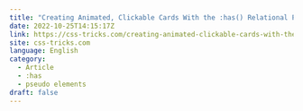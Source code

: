 ```yaml
---
title: "Creating Animated, Clickable Cards With the :has() Relational Pseudo Class"
date: 2022-10-25T14:15:17Z
link: https://css-tricks.com/creating-animated-clickable-cards-with-the-has-relational-pseudo-class/?utm_medium=RSS&utm_source=news.12bit.vn
site: css-tricks.com
language: English
category:
  - Article
  - :has
  - pseudo elements
draft: false
---
```

